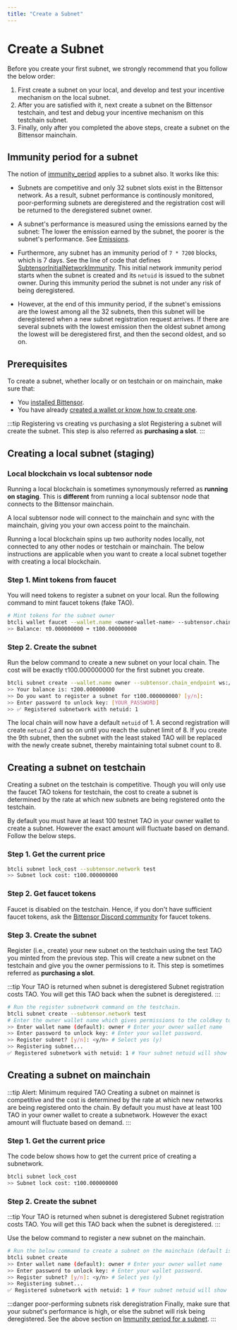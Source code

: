 ```yaml
---
title: "Create a Subnet"
---
```


# Create a Subnet

Before you create your first subnet, we strongly recommend that you follow the below order:
1. First create a subnet on your local, and develop and test your incentive mechanism on the local subnet. 
2. After you are satisfied with it, next create a subnet on the Bittensor testchain, and test and debug your incentive mechanism on this testchain subnet. 
3. Finally, only after you completed the above steps, create a subnet on the Bittensor mainchain. 

## Immunity period for a subnet

The notion of [immunity_period](./subnet-hyperparameters.md#immunity_period) applies to a subnet also. It works like this:

- Subnets are competitive and only 32 subnet slots exist in the Bittensor network. As a result, subnet performance is continously monitored, poor-performing subnets are deregistered and the registration cost will be returned to the deregistered subnet owner. 

- A subnet's performance is measured using the emissions earned by the subnet: The lower the emission earned by the subnet, the poorer is the subnet's performance. See [Emissions](../emissions.md).

- Furthermore, any subnet has an immunity period of `7 * 7200` blocks, which is 7 days. See the line of code that defines [SubtensorInitialNetworkImmunity](https://github.com/opentensor/subtensor/blob/52882caa011c5244ad75f1d9d4e182a1a17958a2/runtime/src/lib.rs#L660). This initial network immunity period starts when the subnet is created and its `netuid` is issued to the subnet owner. During this immunity period the subnet is not under any risk of being deregistered. 

- However, at the end of this immunity period, if the subnet's emissions are the lowest among all the 32 subnets, then this subnet will be deregistered when a new subnet registration request arrives. If there are several subnets with the lowest emission then the oldest subnet among the lowest will be deregistered first, and then the second oldest, and so on. 

## Prerequisites

To create a subnet, whether locally or on testchain or on mainchain, make sure that:

- You [installed Bittensor](../getting-started/installation.md). 
- You have already [created a wallet or know how to create one](../getting-started/wallets.md#creating-a-local-wallet). 

:::tip Registering vs creating vs purchasing a slot 
Registering a subnet will create the subnet. This step is also referred as **purchasing a slot**. 
:::

## Creating a local subnet (staging)

### Local blockchain vs local subtensor node 

Running a local blockchain is sometimes synonymously referred as **running on staging**. This is **different** from running a local subtensor node that connects to the Bittensor mainchain. 

A local subtensor node will connect to the mainchain and sync with the mainchain, giving you your own access point to the mainchain. 

Running a local blockchain spins up two authority nodes locally, not connected to any other nodes or testchain or mainchain. The below instructions are applicable when you want to create a local subnet together with creating a local blockchain. 

### Step 1. Mint tokens from faucet

You will need tokens to register a subnet on your local. Run the following command to mint faucet tokens (fake TAO).
```bash
# Mint tokens for the subnet owner
btcli wallet faucet --wallet.name <owner-wallet-name> --subtensor.chain_endpoint ws://127.0.0.1:9946 
>> Balance: τ0.000000000 ➡ τ100.000000000
```

### Step 2. Create the subnet

Run the below command to create a new subnet on your local chain. The cost will be exactly τ100.000000000 for the first subnet you create.

```bash
btcli subnet create --wallet.name owner --subtensor.chain_endpoint ws://127.0.0.1:9946 
>> Your balance is: τ200.000000000
>> Do you want to register a subnet for τ100.000000000? [y/n]: 
>> Enter password to unlock key: [YOUR_PASSWORD]
>> ✅ Registered subnetwork with netuid: 1
```

The local chain will now have a default `netuid` of 1. A second registration will create `netuid` 2 and so on until you reach the subnet limit of 8. If you create the 9th subnet, then the subnet with the least staked TAO will be replaced with the newly create subnet, thereby maintaining total subnet count to 8.

## Creating a subnet on testchain

Creating a subnet on the testchain is competitive. Though you will only use the faucet TAO tokens for testchain, the cost to create a subnet is determined by the rate at which new subnets are being registered onto the testchain. 

By default you must have at least 100 testnet TAO in your owner wallet to create a subnet. However the exact amount will fluctuate based on demand. Follow the below  steps. 

### Step 1. Get the current price 

```bash
btcli subnet lock_cost --subtensor.network test
>> Subnet lock cost: τ100.000000000
```

### Step 2. Get faucet tokens

Faucet is disabled on the testchain. Hence, if you don't have sufficient faucet tokens, ask the [Bittensor Discord community](https://discord.com/channels/799672011265015819/830068283314929684) for faucet tokens.

### Step 3. Create the subnet 

Register (i.e., create) your new subnet on the testchain using the test TAO you minted from the previous step.  This will create a new subnet on the testchain and give you the owner permissions to it. This step is sometimes referred as **purchasing a slot**.

:::tip Your TAO is returned when subnet is deregistered
Subnet registration costs TAO. You will get this TAO back when the subnet is deregistered.
:::

```bash
# Run the register subnetwork command on the testchain.
btcli subnet create --subtensor.network test 
# Enter the owner wallet name which gives permissions to the coldkey to later define running hyper parameters.
>> Enter wallet name (default): owner # Enter your owner wallet name
>> Enter password to unlock key: # Enter your wallet password.
>> Register subnet? [y/n]: <y/n> # Select yes (y)
>> Registering subnet...
✅ Registered subnetwork with netuid: 1 # Your subnet netuid will show here, save this for later.
```

## Creating a subnet on mainchain

:::tip Alert: Minimum required TAO 
Creating a subnet on mainnet is competitive and the cost is determined by the rate at which new networks are being registered onto the chain. By default you must have at least 100 TAO in your owner wallet to create a subnetwork. However the exact amount will fluctuate based on demand.
:::

### Step 1. Get the current price 

The code below shows how to get the current price of creating a subnetwork.

```bash
btcli subnet lock_cost
>> Subnet lock cost: τ100.000000000
```

### Step 2. Create the subnet 

:::tip Your TAO is returned when subnet is deregistered
Subnet registration costs TAO. You will get this TAO back when the subnet is deregistered.
:::

Use the below command to register a new subnet on the mainchain. 

```bash
# Run the below command to create a subnet on the mainchain (default is mainchain)
btcli subnet create
>> Enter wallet name (default): owner # Enter your owner wallet name
>> Enter password to unlock key: # Enter your wallet password.
>> Register subnet? [y/n]: <y/n> # Select yes (y)
>> Registering subnet...
✅ Registered subnetwork with netuid: 1 # Your subnet netuid will show here, save this for later.
```

:::danger poor-performing subnets risk deregistration
Finally, make sure that your subnet's performance is high, or else the subnet will risk being deregistered. See the above section on [Immunity period for a subnet](#immunity-period-for-a-subnet).
:::